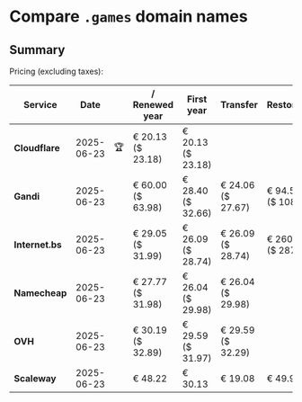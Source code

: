 # Compare `.games` domain names

## Summary

Pricing (excluding taxes):

| Service | Date |  | / Renewed year | First year | Transfer | Restoration |
|--|--|--|--|--|--|--|
| **Cloudflare** | 2025-06-23 | 🏆 | € 20.13<br>($ 23.18) | € 20.13<br>($ 23.18) |  |  |
| **Gandi** | 2025-06-23 |  | € 60.00<br>($ 63.98) | € 28.40<br>($ 32.66) | € 24.06<br>($ 27.67) | € 94.53<br>($ 108.70) |
| **Internet.bs** | 2025-06-23 |  | € 29.05<br>($ 31.99) | € 26.09<br>($ 28.74) | € 26.09<br>($ 28.74) | € 260.69<br>($ 287.19) |
| **Namecheap** | 2025-06-23 |  | € 27.77<br>($ 31.98) | € 26.04<br>($ 29.98) | € 26.04<br>($ 29.98) |  |
| **OVH** | 2025-06-23 |  | € 30.19<br>($ 32.89) | € 29.59<br>($ 31.97) | € 29.59<br>($ 32.29) |  |
| **Scaleway** | 2025-06-23 |  | € 48.22 | € 30.13 | € 19.08 | € 49.99 |
